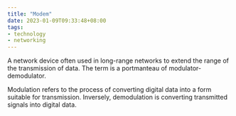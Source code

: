 ```yaml
---
title: "Modem"
date: 2023-01-09T09:33:48+08:00
tags:
- technology
- networking
---
```


A network device often used in long-range networks to extend the range of the transmission of data. The term is a portmanteau of modulator-demodulator.

Modulation refers to the process of converting digital data into a form suitable for transmission. Inversely, demodulation is converting transmitted signals into digital data.
